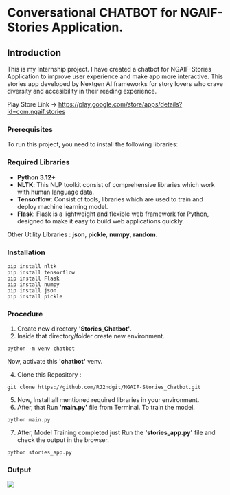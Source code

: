 # Conversational CHATBOT for NGAIF-Stories Application.

## Introduction

This is my Internship project. I have created a chatbot for NGAIF-Stories Application to improve user experience and make app more interactive. 
This stories app developed by Nextgen AI frameworks for story lovers who crave diversity and accesibility in their reading experience.

Play Store Link -> https://play.google.com/store/apps/details?id=com.ngaif.stories

### Prerequisites
To run this project, you need to install the following libraries:
### Required Libraries

- **Python 3.12+**
- **NLTK**: This NLP toolkit consist of comprehensive libraries which work with human language data.
- **Tensorflow**: Consist of tools, libraries which are used to train and deploy machine learning model.
- **Flask**: Flask is a lightweight and flexible web framework for Python, designed to make it easy to build web applications quickly. 

Other Utility Libraries : **json**, **pickle**, **numpy**, **random**.

### Installation

   ```
   pip install nltk
   pip install tensorflow
   pip install Flask
   pip install numpy
   pip install json
   pip install pickle
   ```

### Procedure

1.   Create new directory **'Stories_Chatbot'**.
2.   Inside that directory/folder create new environment.
   
   ```
   python -m venv chatbot
   ```

  Now, activate this **'chatbot'** venv.
  
4.   Clone this Repository :

   ```
   git clone https://github.com/RJ2ndgit/NGAIF-Stories_Chatbot.git
   ```
5.   Now, Install all mentioned required libraries in your environment.
6.   After, that Run **'main.py'** file from Terminal. To train the model.
   ```
   python main.py
   ``` 
7.   After, Model Training completed just Run the **'stories_app.py'** file and check the output in the browser.
   ```
   python stories_app.py
   ```

### Output

<img src="output/VID_20250105_184114.mp4" >


